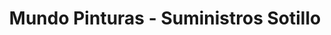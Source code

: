 ---
title: "Mundo Pinturas  -  Suministros  Sotillo"
url: /madrid/mundo-pinturas-suministros-sotillo/
shop: pintura
---